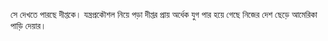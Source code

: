 সে দেখতে পারছে দীপ্তকে। যন্ত্রপ্রকৌশল নিয়ে পড়া দীপ্তর প্রায় অর্ধেক যুগ পার হয়ে গেছে নিজের দেশ ছেড়ে আমেরিকা পাড়ি দেয়ার।
